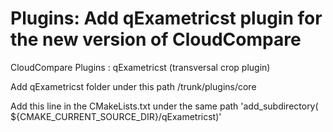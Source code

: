 # Plugins: Add qExametricst plugin for the new version of CloudCompare

CloudCompare Plugins : qExametricst (transversal crop plugin)

Add qExametricst folder under this path /trunk/plugins/core

Add this line in the CMakeLists.txt under the same path 'add_subdirectory( ${CMAKE_CURRENT_SOURCE_DIR}/qExametricst)'

